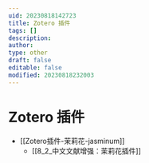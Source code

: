 ```yaml
---
uid: 20230818142723
title: Zotero 插件
tags: []
description: 
author: 
type: other
draft: false
editable: false
modified: 20230818232003
---
```


# Zotero 插件

- [[Zotero插件-茉莉花-jasminum]]
	- [[8_2_中文文献增强：茉莉花插件]]